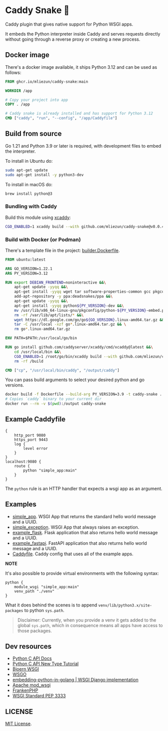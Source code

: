 # Caddy Snake 🐍

Caddy plugin that gives native support for Python WSGI apps.

It embeds the Python interpreter inside Caddy and serves requests directly without going through a reverse proxy or creating a new process.

## Docker image

There's a docker image available, it ships Python 3.12 and can be used as follows:

```Dockerfile
FROM ghcr.io/mliezun/caddy-snake:main

WORKDIR /app

# Copy your project into app
COPY . /app

# Caddy snake is already installed and has support for Python 3.12
CMD ["caddy", "run", "--config", "/app/Caddyfile"]
```

## Build from source

Go 1.21 and Python 3.9 or later is required, with development files to embed the interpreter.

To install in Ubuntu do:

```bash
sudo apt-get update
sudo apt-get install -y python3-dev
```

To install in macOS do:

```bash
brew install python@3
```

### Bundling with Caddy

Build this module using [xcaddy](https://github.com/caddyserver/xcaddy):

```bash
CGO_ENABLED=1 xcaddy build --with github.com/mliezun/caddy-snake@v0.0.4
```

### Build with Docker (or Podman)

There's a template file in the project: [builder.Dockerfile](/builder.Dockerfile).

```Dockerfile
FROM ubuntu:latest

ARG GO_VERSION=1.22.1
ARG PY_VERSION=3.12

RUN export DEBIAN_FRONTEND=noninteractive &&\
    apt-get update -yyqq &&\
    apt-get install -yyqq wget tar software-properties-common gcc pkgconf &&\
    add-apt-repository -y ppa:deadsnakes/ppa &&\
    apt-get update -yyqq &&\
    apt-get install -yyqq python${PY_VERSION}-dev &&\
    mv /usr/lib/x86_64-linux-gnu/pkgconfig/python-${PY_VERSION}-embed.pc /usr/lib/x86_64-linux-gnu/pkgconfig/python3-embed.pc &&\
    rm -rf /var/lib/apt/lists/* &&\
    wget https://dl.google.com/go/go${GO_VERSION}.linux-amd64.tar.gz && \
    tar -C /usr/local -xzf go*.linux-amd64.tar.gz && \
    rm go*.linux-amd64.tar.gz

ENV PATH=$PATH:/usr/local/go/bin

RUN go install github.com/caddyserver/xcaddy/cmd/xcaddy@latest &&\
    cd /usr/local/bin &&\
    CGO_ENABLED=1 /root/go/bin/xcaddy build --with github.com/mliezun/caddy-snake &&\
    rm -rf /build

CMD ["cp", "/usr/local/bin/caddy", "/output/caddy"]
```

You can pass build arguments to select your desired python and go versions.

```bash
docker build -f Dockerfile --build-arg PY_VERSION=3.9 -t caddy-snake .
# Copies `caddy` binary to your current dir
docker run --rm -v $(pwd):/output caddy-snake
```

## Example Caddyfile

```Caddyfile
{
    http_port 9080
    https_port 9443
    log {
        level error
    }
}
localhost:9080 {
    route {
        python "simple_app:main"
    }
}
```

The `python` rule is an HTTP handler that expects a wsgi app as an argument.

## Examples

- [simple_app](/examples/simple_app.py). WSGI App that returns the standard hello world message and a UUID.
- [simple_exception](/examples/simple_exception.py). WSGI App that always raises an exception.
- [example_flask](/examples/example_flask.py). Flask application that also returns hello world message and a UUID.
- [example_fastapi](/examples/example_fastapi.py). FastAPI application that also returns hello world message and a UUID.
- [Caddyfile](/examples/Caddyfile). Caddy config that uses all of the example apps.

**NOTE**

It's also possible to provide virtual environments with the following syntax:

```Caddyfile
python {
    module_wsgi "simple_app:main"
    venv_path "./venv"
}
```

What it does behind the scenes is to append `venv/lib/python3.x/site-packages` to python `sys.path`.

> Disclaimer: Currently, when you provide a venv it gets added to the global `sys.path`, which in consequence
> means all apps have access to those packages.

## Dev resources

- [Python C API Docs](https://docs.python.org/3.12/c-api/structures.html)
- [Python C API New Type Tutorial](https://docs.python.org/3/extending/newtypes_tutorial.html)
- [Bjoern WSGI](https://github.com/jonashaag/bjoern/tree/master)
- [WSGO](https://github.com/jonny5532/wsgo/blob/main)
- [embedding-python-in-golang | WSGI Django implementation](https://github.com/spikeekips/embedding-python-in-golang/blob/master/wsgi-django)
- [Apache mod_wsgi](https://github.com/GrahamDumpleton/mod_wsgi)
- [FrankenPHP](https://github.com/dunglas/frankenphp)
- [WSGI Standard PEP 3333](https://peps.python.org/pep-3333/)

## LICENSE

[MIT License](/LICENSE).
